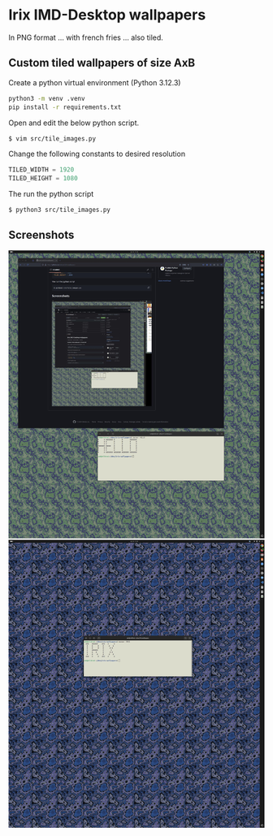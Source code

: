 # Irix IMD-Desktop wallpapers

In PNG format ... with french fries ... also tiled. 

## Custom tiled wallpapers of size AxB

Create a python virtual environment (Python 3.12.3)
```bash
python3 -m venv .venv 
pip install -r requirements.txt
```

Open and edit the below python script. 
```bash
$ vim src/tile_images.py
```

Change the following constants to desired resolution
```python
TILED_WIDTH = 1920
TILED_HEIGHT = 1080
```
The run the python script 
```bash
$ python3 src/tile_images.py
```

## Screenshots
![verde_marble](screenshots/sebdesk.jpg)
![blue_marble](screenshots/sebdesk_blue.jpg)